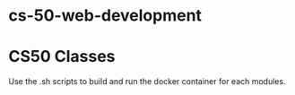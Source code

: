 # cs-50-web-development
# CS50 Classes
Use the .sh scripts to build and run the docker container for each modules.

